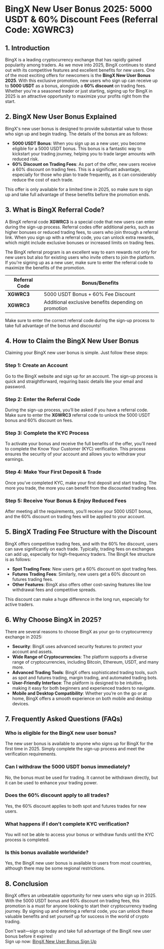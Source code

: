 # BingX New User Bonus 2025: 5000 USDT & 60% Discount Fees (Referral Code: XGWRC3)

## 1. Introduction

BingX is a leading cryptocurrency exchange that has rapidly gained popularity among traders. As we move into 2025, BingX continues to stand out with its competitive features and excellent benefits for new users. One of the most exciting offers for newcomers is the **BingX New User Bonus 2025**. With this exclusive promotion, new users who sign up can receive up to **5000 USDT** as a bonus, alongside a **60% discount** on trading fees. Whether you're a seasoned trader or just starting, signing up for BingX in 2025 is an attractive opportunity to maximize your profits right from the start.

## 2. BingX New User Bonus Explained

BingX's new user bonus is designed to provide substantial value to those who sign up and begin trading. The details of the bonus are as follows:

- **5000 USDT Bonus**: When you sign up as a new user, you become eligible for a 5000 USDT bonus. This bonus is a fantastic way to kickstart your trading journey, helping you to trade larger amounts with reduced risk.
- **60% Discount on Trading Fees**: As part of the offer, new users receive a 60% discount on trading fees. This is a significant advantage, especially for those who plan to trade frequently, as it can considerably reduce the cost of each trade.

This offer is only available for a limited time in 2025, so make sure to sign up and take full advantage of these benefits before the promotion ends.

## 3. What is BingX Referral Code?

A BingX referral code **XGWRC3** is a special code that new users can enter during the sign-up process. Referral codes offer additional perks, such as higher bonuses or reduced trading fees, to users who join through a referral link. When you sign up with a referral code, you can unlock extra rewards, which might include exclusive bonuses or increased limits on trading fees.

The BingX referral program is an excellent way to earn rewards not only for new users but also for existing users who invite others to join the platform. If you're signing up as a new user, make sure to enter the referral code to maximize the benefits of the promotion.

| **Referral Code** | **Bonus/Benefits** |
|-------------------|--------------------|
| **XGWRC3**        | 5000 USDT Bonus + 60% Fee Discount |
| **XGWRC3**        | Additional exclusive benefits depending on promotion |

Make sure to enter the correct referral code during the sign-up process to take full advantage of the bonus and discounts!

## 4. How to Claim the BingX New User Bonus

Claiming your BingX new user bonus is simple. Just follow these steps:

### Step 1: Create an Account
Go to the BingX website and sign up for an account. The sign-up process is quick and straightforward, requiring basic details like your email and password.

### Step 2: Enter the Referral Code
During the sign-up process, you’ll be asked if you have a referral code. Make sure to enter the **XGWRC3** referral code to unlock the 5000 USDT bonus and 60% discount on fees.

### Step 3: Complete the KYC Process
To activate your bonus and receive the full benefits of the offer, you'll need to complete the Know Your Customer (KYC) verification. This process ensures the security of your account and allows you to withdraw your earnings.

### Step 4: Make Your First Deposit & Trade
Once you’ve completed KYC, make your first deposit and start trading. The more you trade, the more you can benefit from the discounted trading fees.

### Step 5: Receive Your Bonus & Enjoy Reduced Fees
After meeting all the requirements, you’ll receive your 5000 USDT bonus, and the 60% discount on trading fees will be applied to your account.

## 5. BingX Trading Fee Structure with the Discount

BingX offers competitive trading fees, and with the 60% fee discount, users can save significantly on each trade. Typically, trading fees on exchanges can add up, especially for high-frequency traders. The BingX fee structure is as follows:

- **Spot Trading Fees**: New users get a 60% discount on spot trading fees.
- **Futures Trading Fees**: Similarly, new users get a 60% discount on futures trading fees.
- **Other Features**: BingX also offers other cost-saving features like low withdrawal fees and competitive spreads.

This discount can make a huge difference in the long run, especially for active traders.

## 6. Why Choose BingX in 2025?

There are several reasons to choose BingX as your go-to cryptocurrency exchange in 2025:

- **Security**: BingX uses advanced security features to protect your account and assets.
- **Wide Range of Cryptocurrencies**: The platform supports a diverse range of cryptocurrencies, including Bitcoin, Ethereum, USDT, and many more.
- **Advanced Trading Tools**: BingX offers sophisticated trading tools, such as spot and futures trading, margin trading, and automated trading bots.
- **User-Friendly Interface**: The platform is designed to be intuitive, making it easy for both beginners and experienced traders to navigate.
- **Mobile and Desktop Compatibility**: Whether you’re on the go or at home, BingX offers a smooth experience on both mobile and desktop devices.

## 7. Frequently Asked Questions (FAQs)

### Who is eligible for the BingX new user bonus?
The new user bonus is available to anyone who signs up for BingX for the first time in 2025. Simply complete the sign-up process and meet the verification requirements.

### Can I withdraw the 5000 USDT bonus immediately?
No, the bonus must be used for trading. It cannot be withdrawn directly, but it can be used to enhance your trading power.

### Does the 60% discount apply to all trades?
Yes, the 60% discount applies to both spot and futures trades for new users.

### What happens if I don’t complete KYC verification?
You will not be able to access your bonus or withdraw funds until the KYC process is completed.

### Is this bonus available worldwide?
Yes, the BingX new user bonus is available to users from most countries, although there may be some regional restrictions.

## 8. Conclusion

BingX offers an unbeatable opportunity for new users who sign up in 2025. With the 5000 USDT bonus and 60% discount on trading fees, this promotion is a must for anyone looking to start their cryptocurrency trading journey. By signing up and entering a referral code, you can unlock these valuable benefits and set yourself up for success in the world of crypto trading.

Don't wait—sign up today and take full advantage of the BingX new user bonus before it expires!  
Sign up now: [BingX New User Bonus Sign Up](https://bingx.com/invite/XGWRC3/)
